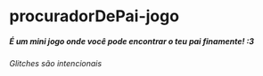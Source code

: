 # procuradorDePai-jogo
##### É um mini jogo onde você pode encontrar o teu pai finamente! :3

###### *Glitches são intencionais*
